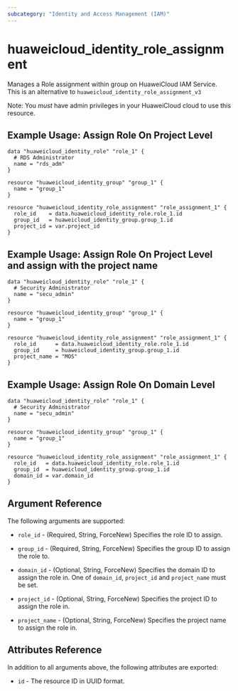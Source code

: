 ```yaml
---
subcategory: "Identity and Access Management (IAM)"
---
```


# huaweicloud_identity_role_assignment

Manages a Role assignment within group on HuaweiCloud IAM Service. This is an alternative
to `huaweicloud_identity_role_assignment_v3`

Note: You *must* have admin privileges in your HuaweiCloud cloud to use this resource.

## Example Usage: Assign Role On Project Level

```hcl
data "huaweicloud_identity_role" "role_1" {
  # RDS Administrator
  name = "rds_adm"
}

resource "huaweicloud_identity_group" "group_1" {
  name = "group_1"
}

resource "huaweicloud_identity_role_assignment" "role_assignment_1" {
  role_id    = data.huaweicloud_identity_role.role_1.id
  group_id   = huaweicloud_identity_group.group_1.id
  project_id = var.project_id
}
```

## Example Usage: Assign Role On Project Level and assign with the project name

```hcl
data "huaweicloud_identity_role" "role_1" {
  # Security Administrator
  name = "secu_admin"
}

resource "huaweicloud_identity_group" "group_1" {
  name = "group_1"
}

resource "huaweicloud_identity_role_assignment" "role_assignment_1" {
  role_id      = data.huaweicloud_identity_role.role_1.id
  group_id     = huaweicloud_identity_group.group_1.id
  project_name = "MOS"
}
```

## Example Usage: Assign Role On Domain Level

```hcl
data "huaweicloud_identity_role" "role_1" {
  # Security Administrator
  name = "secu_admin"
}

resource "huaweicloud_identity_group" "group_1" {
  name = "group_1"
}

resource "huaweicloud_identity_role_assignment" "role_assignment_1" {
  role_id   = data.huaweicloud_identity_role.role_1.id
  group_id  = huaweicloud_identity_group.group_1.id
  domain_id = var.domain_id
}
```

## Argument Reference

The following arguments are supported:

* `role_id` - (Required, String, ForceNew) Specifies the role ID to assign.

* `group_id` - (Required, String, ForceNew) Specifies the group ID to assign the role to.

* `domain_id` - (Optional, String, ForceNew) Specifies the domain ID to assign the role in.
  One of `domain_id`, `project_id` and `project_name` must be set.

* `project_id` - (Optional, String, ForceNew) Specifies the project ID to assign the role in.

* `project_name` - (Optional, String, ForceNew) Specifies the project name to assign the role in.

## Attributes Reference

In addition to all arguments above, the following attributes are exported:

* `id` - The resource ID in UUID format.
